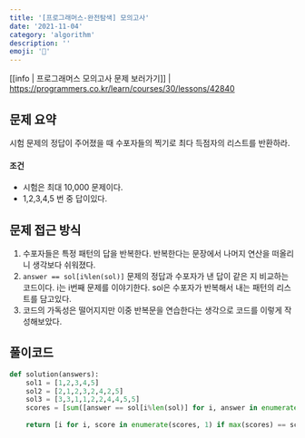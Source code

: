 ```yaml
---
title: '[프로그래머스-완전탐색] 모의고사'
date: '2021-11-04'
category: 'algorithm'
description: ''
emoji: '💯'
---
```


[[info | 프로그래머스 모의고사 문제 보러가기]]
| https://programmers.co.kr/learn/courses/30/lessons/42840


## 문제 요약

시험 문제의 정답이 주어졌을 때 수포자들의 찍기로 최다 득점자의 리스트를 반환하라.

#### 조건

- 시험은 최대 10,000 문제이다.
- 1,2,3,4,5 번 중 답이있다.

## 문제 접근 방식

1. 수포자들은 특정 패턴의 답을 반복한다. 반복한다는 문장에서 나머지 연산을 떠올리니 생각보다 쉬워졌다.
2. `answer == sol[i%len(sol)]` 문제의 정답과 수포자가 낸 답이 같은 지 비교하는 코드이다. i는 i번째 문제를 이야기한다. sol은 수포자가 반복해서 내는 패턴의 리스트를 담고있다.
3. 코드의 가독성은 떨어지지만 이중 반복문을 연습한다는 생각으로 코드를 이렇게 작성해보았다.

## 풀이코드

```python
def solution(answers):
    sol1 = [1,2,3,4,5]
    sol2 = [2,1,2,3,2,4,2,5]
    sol3 = [3,3,1,1,2,2,4,4,5,5]
    scores = [sum([answer == sol[i%len(sol)] for i, answer in enumerate(answers)]) for sol in [sol1, sol2, sol3]]
    
    return [i for i, score in enumerate(scores, 1) if max(scores) == score]
            
```
